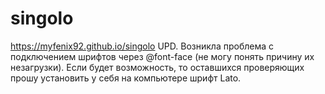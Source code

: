 # singolo
https://myfenix92.github.io/singolo
UPD.
Возникла проблема с подключением шрифтов через @font-face (не могу понять причину их незагрузки). Если будет возможность, то оставшихся проверяющих прошу установить у себя на компьютере шрифт Lato.
